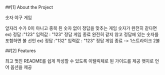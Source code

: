 ##[1] About the Project


숫자 야구 게임

앞자리 수가 0이 아니고 중복 된 숫자 없이 정답을 맞추는 게임
숫자가 완전히 같다면 ex) 정답 :"123" 입력값 : "123" 정답 게임 종료
완전히 같지 않고 정답에 있는 숫자를 포함하면 볼 선언 ex) 정답 :"132" 입력값 : "123" 정답 게임 종료 -> 1스트라이크 2볼

##[2] Features
                   

최고 멋진 README를 쉽게 작성할 수 있도록 이텔릭체로 된 가이드를 제공
뱃지로 언어 옵션을 제공
